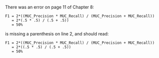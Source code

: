 There was an error on page 11 of Chapter 8:
```
F1 = 2*((MUC_Precision * MUC_Recall) / (MUC_Precision + MUC_Recall))
   = 2*(.5 * .5) / (.5 + .5))
   = 50%
```
is missing a parenthesis on line 2, and should read:
```
F1 = 2*((MUC_Precision * MUC_Recall) / (MUC_Precision + MUC_Recall))
   = 2*((.5 * .5) / (.5 + .5))
   = 50%
```

